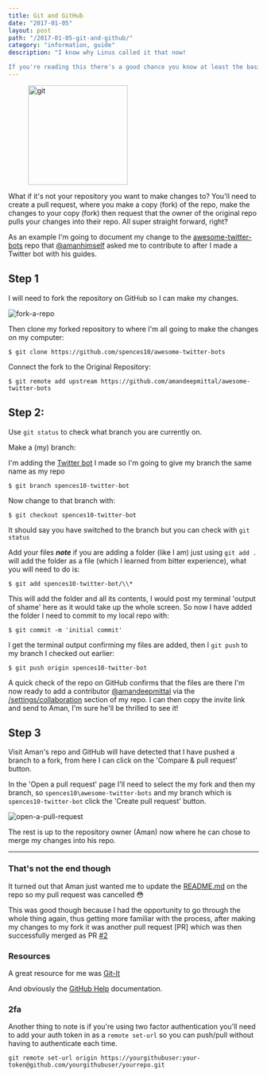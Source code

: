 ```yaml
---
title: Git and GitHub
date: "2017-01-05"
layout: post
path: "/2017-01-05-git-and-github/"
category: "information, guide"
description: "I know why Linus called it that now!

If you're reading this there's a good chance you know at least the basics of Git but if like me and you are the only person making changes to your repos then there's a good chance that you just use `git push origin master` to move your changes from your local machine to GitHub, this is not best practice."
---
```


<figure class="floatRight">
	<img style="height: 200px;" src="/articles/2017-01-05-git-and-github/git-logo.jpg" alt="git">
	<!--<figcaption></figcaption>-->
</figure>

What if it's not your repository you want to make changes to? You'll need to create a pull request, where you make a copy (fork) of the repo, make the changes to your copy (fork) then request that the owner of the original repo pulls your changes into their repo. All super straight forward, right?

As an example I'm going to document my change to the [awesome-twitter-bots](https://github.com/spences10/awesome-twitter-bots) repo that [@amanhimself](https://twitter.com/amanhimself) asked me to contribute to after I made a Twitter bot with his guides.

## Step 1

I will need to fork the repository on GitHub so I can make my changes.

![fork-a-repo](/articles/2017-01-05-git-and-github/fork-a-repo.png)

Then clone my forked repository to where I'm all going to make the changes on my computer:

```
$ git clone https://github.com/spences10/awesome-twitter-bots
```

Connect the fork to the Original Repository:

```
$ git remote add upstream https://github.com/amandeepmittal/awesome-twitter-bots
```

## Step 2:

Use `git status` to check what branch you are currently on.

Make a (my) branch:

I'm adding the [Twitter bot](https://spences10.github.io/2017/01/04/twitter-mctwitbot.html) I made so I'm going to give my branch the same name as my repo

```
$ git branch spences10-twitter-bot
```

Now change to that branch with:

```
$ git checkout spences10-twitter-bot 
```

It should say you have switched to the branch but you can check with `git status` 

Add your files ***note*** if you are adding a folder (like I am) just using `git add . ` will add the folder as a file (which I learned from bitter experience), what you will need to do is:

```
$ git add spences10-twitter-bot/\\*
```

This will add the folder and all its contents, I would post my terminal 'output of shame' here as it would take up the whole screen. So now I have added the folder I need to commit to my local repo with:

```
$ git commit -m 'initial commit'
```

I get the terminal output confirming my files are added, then I `git push` to my branch I checked out earlier:

```
$ git push origin spences10-twitter-bot
```

A quick check of the repo on GitHub confirms that the files are there I'm now ready to add a contributor [@amandeepmittal](https://github.com/amandeepmittal) via the [/settings/collaboration](https://github.com/spences10/awesome-twitter-bots/settings/collaboration) section of my repo. I can then copy the invite link and send to Aman, I'm sure he'll be thrilled to see it!

## Step 3

Visit Aman's repo and GitHub will have detected that I have pushed a branch to a fork, from here I can click on the 'Compare & pull request' button. 

In the 'Open a pull request' page I'll need to select the my fork and then my branch, so `spences10\awesome-twitter-bots` and my branch which is `spences10-twitter-bot` click the 'Create pull request' button.

![open-a-pull-request](/articles/2017-01-05-git-and-github/open-a-pull-request.png)

The rest is up to the repository owner (Aman) now where he can chose to merge my changes into his repo.

---

### That's not the end though

It turned out that Aman just wanted me to update the [README.md](https://github.com/amandeepmittal/awesome-twitter-bots/blob/master/README.md) on the repo so my pull request was cancelled :flushed:

This was good though because I had the opportunity to go through the whole thing again, thus getting more familiar with the process, after making my changes to my fork it was another pull request [PR] which was then successfully merged as PR [#2](https://github.com/amandeepmittal/awesome-twitter-bots/pull/2) 

### Resources

A great resource for me was [Git-It](http://jlord.us/git-it/index.html) 

And obviously the [GitHub Help](https://help.github.com/) documentation.

### 2fa

Another thing to note is if you're using two factor authentication you'll need to add your auth token in as a `remote set-url` so you can push/pull without having to authenticate each time. 

`git remote set-url origin https://yourgithubuser:your-token@github.com/yourgithubuser/yourrepo.git`

